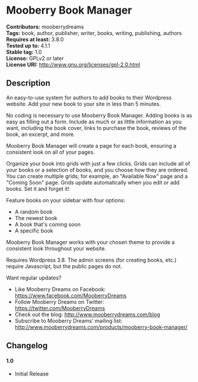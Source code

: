 # Mooberry Book Manager
**Contributors:** mooberrydreams  
**Tags:** book, author, publisher, writer, books, writing, publishing, authors   
**Requires at least:** 3.8.0  
**Tested up to:** 4.1.1  
**Stable tag:** 1.0  
**License:** GPLv2 or later  
**License URI:** http://www.gnu.org/licenses/gpl-2.0.html  

## Description
An easy-to-use system for authors to add books to their Wordpress website. Add your new book to your site in less than 5 minutes.


No coding is necessary to use Mooberry Book Manager. Adding books is as easy as filling out a form. Include as much or as little information as you want, including the book cover, links to purchase the book, reviews of the book, an excerpt, and more.

Mooberry Book Manager will create a page for each book, ensuring a consistent look on all of your pages.

Organize your book into grids with just a few clicks. Grids can include all of your books or a selection of books, and you choose how they are ordered. You can create multiple grids; for example, an "Available Now" page and a "Coming Soon" page. Grids update automatically when you edit or add books. Set it and forget it!

Feature books on your sidebar with four options:
* A random book  
* The newest book  
* A book that's coming soon  
* A specific book  
	
Mooberry Book Manager works with your chosen theme to provide a consistent look throughout your website.

Requires Wordpress 3.8. The admin screens (for creating books, etc.) require Javascript, but the public pages do not.

Want regular updates? 
* Like Mooberry Dreams on Facebook: https://www.facebook.com/MooberryDreams
* Follow Mooberry Dreams on Twitter: https://twitter.com/MooberryDreams
* Check out the blog: http://www.mooberrydreams.com/blog
* Subscribe to Mooberry Dreams' mailing list: http://www.mooberrydreams.com/products/mooberry-book-manager/


## Changelog

#### 1.0 

* Initial Release

